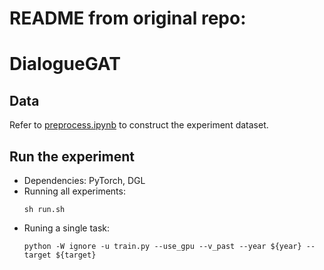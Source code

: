 # README from original repo:

# DialogueGAT

## Data
Refer to [preprocess.ipynb](data_sample/preprocess.ipynb) to construct the experiment dataset.

## Run the experiment

* Dependencies: PyTorch, DGL
* Running all experiments: 
  ```
  sh run.sh
  ```
* Runing a single task:
  ```
  python -W ignore -u train.py --use_gpu --v_past --year ${year} --target ${target}
  ```
